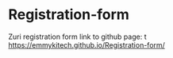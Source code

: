 # Registration-form
Zuri registration form link to github page: t https://emmykitech.github.io/Registration-form/
